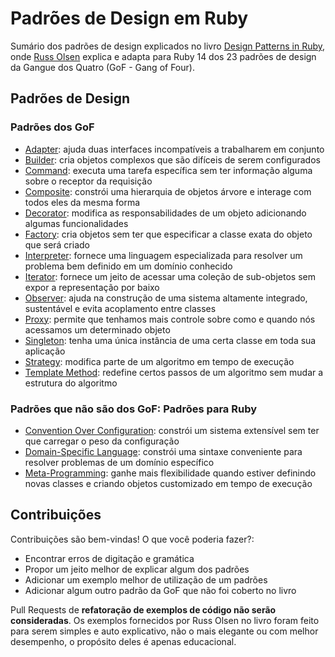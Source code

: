 # Padrões de Design em Ruby

Sumário dos padrões de design explicados no livro [Design Patterns in Ruby](http://designpatternsinruby.com/), onde [Russ Olsen](http://russolsen.com/)
explica e adapta para Ruby 14 dos 23 padrões de design da Gangue dos Quatro
(GoF - Gang of Four).

## Padrões de Design

### Padrões dos GoF

* [Adapter](adapter.md): ajuda duas interfaces incompatíveis a trabalharem em conjunto
* [Builder](builder.md): cria objetos complexos que são difíceis de serem configurados
* [Command](command.md): executa uma tarefa específica sem ter informação alguma sobre o receptor da requisição
* [Composite](composite.md): constrói  uma hierarquia de objetos árvore e interage com todos eles da mesma forma
* [Decorator](decorator.md): modifica as responsabilidades de um objeto adicionando algumas funcionalidades
* [Factory](factory.md): cria objetos sem ter que especificar a classe exata do objeto que será criado
* [Interpreter](interpreter.md): fornece uma linguagem especializada para resolver um problema bem definido em um domínio conhecido
* [Iterator](iterator.md): fornece um jeito de acessar uma coleção de sub-objetos sem expor a representação por baixo
* [Observer](observer.md): ajuda na construção de uma sistema altamente integrado, sustentável e evita acoplamento entre classes
* [Proxy](proxy.md): permite que tenhamos mais controle sobre como e quando nós acessamos um determinado objeto
* [Singleton](singleton.md): tenha uma única instância de uma certa classe em toda sua aplicação
* [Strategy](strategy.md): modifica parte de um algoritmo em tempo de execução
* [Template Method](template_method.md): redefine certos passos de um algoritmo sem mudar a estrutura do algoritmo

### Padrões que não são dos GoF: Padrões para Ruby

* [Convention Over Configuration](convention_over_configuration.md): constrói um sistema extensível sem ter que carregar o peso da configuração
* [Domain-Specific Language](dsl.md): constrói uma sintaxe conveniente para resolver problemas de um domínio específico
* [Meta-Programming](meta_programming.md): ganhe mais flexibilidade quando estiver definindo novas classes e criando objetos customizado em tempo de execução

## Contribuições

Contribuições são bem-vindas! O que você poderia fazer?:

* Encontrar erros de digitação e gramática
* Propor um jeito melhor de explicar algum dos padrões
* Adicionar um exemplo melhor de utilização de um padrões
* Adicionar algum outro padrão da GoF que não foi coberto no livro

Pull Requests de **refatoração de exemplos de código não serão consideradas**.
Os exemplos fornecidos por Russ Olsen no livro foram feito para serem simples
e auto explicativo, não o mais elegante ou com melhor desempenho, o propósito
deles é apenas educacional.
